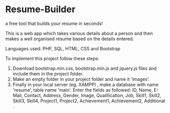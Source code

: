 # Resume-Builder

a free tool that builds your resume in seconds!

This is a web app which takes various details about a person and then makes a well organised
resume based on the details entered. 

Languages used:
PHP, SQL, HTML, CSS and Bootstrap

To implement this project follow these steps:
1. Download bootstrap.min.css, bootstrap.min.js and jquery.js files and include them
   in the project folder.
2. Make an empty folder in your project folder and name it 'images'.
3. Finally in your local server (eg. XAMPP) , make a database with name 'resume', table name 'main'.
   Enter the fields as followed:
   ID, Name, E-Mail, Contact, Address, Gender, Image, Qualification, Job, Skill1, Skill2, Skill3, Skill4, Project1, Project2, Achievement1, Achievement2, Additional .
